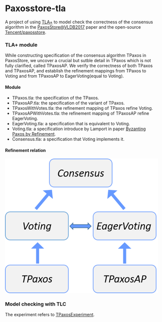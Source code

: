 # Paxosstore-tla

A project of using [TLA+](http://lamport.azurewebsites.net/tla/tla.html) to model check the correctness of the consensus algorithm in the [PaxosStore@VLDB2017](http://www.vldb.org/pvldb/vol10/p1730-lin.pdf) paper and the open-source [Tencent/paxosstore](https://github.com/Tencent/paxosstore).

### TLA+ module

While constructing specification of the consensus algorithm TPaxos in PaxosStore, we uncover a crucial but sutble detail in TPaxos which is not fully clarified, called TPaxosAP. We verify the correctness of both TPaxos and TPaxosAP, and  establish the refinement mappings from TPaxos to Voting and from TPaxosAP to EagerVoting(equal to Voting).

#### Module

- TPaxos.tla: the specification of the TPaxos.
- TPaxosAP.tla: the specification of the variant of TPaxos.
- TPaxosWithVotes.tla: the refinement mapping of TPaxos refine Voting.
- TPaxosAPWithVotes.tla: the refinement mapping of TPaxosAP refine EagerVoting.
- EagerVoting.tla: a specification that is equivalent to Voting.  
- Voting.tla: a specification introduce by Lamport in paper [Byzanting Paxos by Refinement](http://lamport.azurewebsites.net/pubs/web-byzpaxos.pdf).
- Consensus.tla: a specification that Voting implements it.

#### Refinement relation

![RefinementRelation](./fig/RefinementRelation.png)

### Model checking with TLC

The experiment refers to [TPaxosExperiment](https://github.com/Starydark/TPaxosExperiment).

 